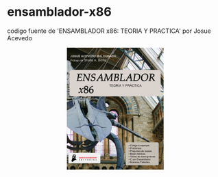 # ensamblador-x86
codigo fuente de  'ENSAMBLADOR x86: TEORIA Y PRACTICA' por Josue Acevedo

<p align="center"><img src="imagenes/Portada.jpg" width="45%" ></p>
